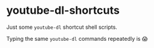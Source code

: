 # youtube-dl-shortcuts

Just some `youtube-dl` shortcut shell scripts.

Typing the same `youtube-dl` commands repeatedly is 😱